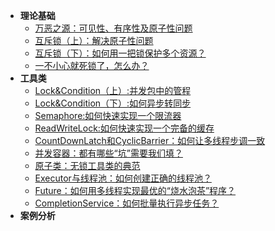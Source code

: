 * **理论基础**
	* [万恶之源：可见性、有序性及原子性问题](java/thread/origin.md)
	* [互斥锁（上）：解决原子性问题](java/thread/mutex1.md)
	* [互斥锁（下）：如何用一把锁保护多个资源？](java/thread/mutex2.md)
	* [一不小心就死锁了，怎么办？](java/thread/deadlock.md)
* **工具类**
    * [Lock&Condition（上）:并发包中的管程](java/thread/lock.md)
    * [Lock&Condition（下）:如何异步转同步](java/thread/condition.md)
    * [Semaphore:如何快速实现一个限流器](java/thread/semaphore.md)
    * [ReadWriteLock:如何快速实现一个完备的缓存](java/thread/readWriteLock.md)
    * [CountDownLatch和CyclicBarrier：如何让多线程步调一致](java/thread/countDownLatchAndCyclicBarrier.md)
    * [并发容器：都有哪些“坑”需要我们填？](java/thread/collection.md)
    * [原子类：无锁工具类的典范](java/thread/atomicClass.md)
    * [Executor与线程池：如何创建正确的线程池？](java/thread/executor.md)
    * [Future：如何用多线程实现最优的“烧水泡茶”程序？](java/thread/future.md)
    * [CompletionService：如何批量执行异步任务？](java/thread/completionService.md)
* **案例分析**